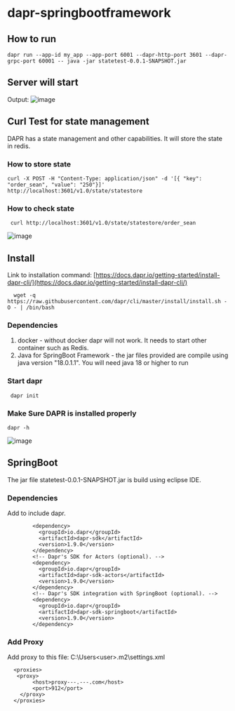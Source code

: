 ﻿# dapr-springbootframework



## How to run
```
dapr run --app-id my_app --app-port 6001 --dapr-http-port 3601 --dapr-grpc-port 60001 -- java -jar statetest-0.0.1-SNAPSHOT.jar
```
## Server will start
Output:
![image](https://github.com/intel-sandbox/dapr-springbootframework/assets/105337968/31075117-92a3-4172-b890-8dc239f68851)

## Curl Test for state management
DAPR has a state management and other capabilities. It will store the state in redis.

### How to store state
```
curl -X POST -H "Content-Type: application/json" -d '[{ "key": "order_sean", "value": "250"}]' http://localhost:3601/v1.0/state/statestore
```
### How to check state
```
 curl http://localhost:3601/v1.0/state/statestore/order_sean
```
![image](https://github.com/intel-sandbox/dapr-springbootframework/assets/105337968/229be106-83cf-4150-9794-ef8b7743213d)

## Install
Link to installation command:
[https://docs.dapr.io/getting-started/install-dapr-cli/](https://docs.dapr.io/getting-started/install-dapr-cli/)
```
  wget -q https://raw.githubusercontent.com/dapr/cli/master/install/install.sh -O - | /bin/bash
```

### Dependencies
  1. docker - without docker dapr will not work. It needs to start other container such as Redis. 
  2. Java for SpringBoot Framework - the jar files provided are compile using java version "18.0.1.1". You will need java 18 or higher to run

### Start dapr
```
 dapr init
```
### Make Sure DAPR is installed properly
```
dapr -h
```
![image](https://github.com/intel-sandbox/dapr-springbootframework/assets/105337968/ae93dd99-7478-438f-904e-a7f24c9a0bd0)


## SpringBoot
The jar file statetest-0.0.1-SNAPSHOT.jar is build using eclipse IDE.
### Dependencies
Add to include dapr.
```
	    <dependency>
	      <groupId>io.dapr</groupId>
	      <artifactId>dapr-sdk</artifactId>
	      <version>1.9.0</version>
	    </dependency>
	    <!-- Dapr's SDK for Actors (optional). -->
	    <dependency>
	      <groupId>io.dapr</groupId>
	      <artifactId>dapr-sdk-actors</artifactId>
	      <version>1.9.0</version>
	    </dependency>
	    <!-- Dapr's SDK integration with SpringBoot (optional). -->
	    <dependency>
	      <groupId>io.dapr</groupId>
	      <artifactId>dapr-sdk-springboot</artifactId>
	      <version>1.9.0</version>
	    </dependency>
```
### Add Proxy
Add proxy to this file:
C:\Users\<user>\.m2\settings.xml
```
  <proxies>
   <proxy>
        <host>proxy---.---.com</host>
        <port>912</port>
    </proxy>
  </proxies>
```




